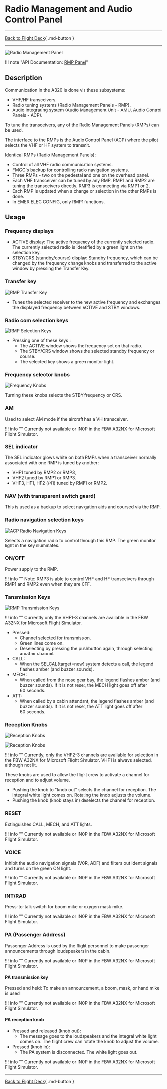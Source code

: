 # Radio Management and Audio Control Panel

---

[Back to Flight Deck](../index.md){ .md-button }

---

![Radio Management Panel](../../../assets/a32nx-briefing/pedestal/RMP.jpg "Radio Management Panel")

!!! note "API Documentation: [RMP Panel](../../../../fbw-a32nx/a32nx-api/a32nx-flightdeck-api.md#rmp)"

## Description

Communication in the A320 is done via these subsystems:

- VHF/HF transceivers.
- Radio tuning systems (Radio Management Panels - RMP).
- Audio integrating system (Audio Management Unit - AMU, Audio Control Panels - ACP).

To tune the transceivers, any of the Radio Management Panels (RMPs) can be used.

The interface to the RMPs is the Audio Control Panel (ACP) where the pilot selects the VHF or HF system to transmit.

Identical RMPs (Radio Management Panels):

- Control of all VHF radio communication systems.
- FMGC's backup for controlling radio navigation systems.
- Three RMPs - two on the pedestal and one on the overhead panel.
- Each VHF transceiver can be tuned by any RMP. RMP1 and RMP2 are tuning the transceivers directly. RMP3 is connecting via RMP1 or 2.
- Each RMP is updated when a change or selection in the other RMPs is done.
- In EMER ELEC CONFIG, only RMP1 functions.

## Usage

### Frequency displays

- ACTIVE display: The active frequency of the currently selected radio. The currently selected radio is identified by a green light on the selection key.
- STBY/CRS (standby/course) display: Standby frequency, which can be changed by the frequency change knobs and transferred to the active window by pressing the Transfer Key.

###  Transfer key

![RMP Transfer Key](../../../assets/a32nx-briefing/pedestal/RMP-transfer-key.png "RMP Transfer Key")

- Tunes the selected receiver to the new active frequency and exchanges the displayed frequency between ACTIVE and STBY windows.

### Radio com selection keys

![RMP Selection Keys](../../../assets/a32nx-briefing/pedestal/RMP-selection-keys.png "RMP Selection Keys")

- Pressing one of these keys :
    - The ACTIVE window shows the frequency set on that radio.
    - The STBY/CRS window shows the selected standby frequency or course.
    - The selected key shows a green monitor light.

### Frequency selector knobs

![Frequency Knobs](../../../assets/a32nx-briefing/pedestal/RMP-frequency-knobs.png "Frequency Knobs")

Turning these knobs selects the STBY frequency or CRS.

### AM

Used to select AM mode if the aircraft has a VH transceiver.

!!! info ""
    Currently not available or INOP in the FBW A32NX for Microsoft Flight Simulator.

### SEL indicator

The SEL indicator glows white on both RMPs when a transceiver normally associated with one RMP is tuned by another:

- VHF1 tuned by RMP2 or RMP3,
- VHF2 tuned by RMP1 or RMP3.
- VHF3, HF1, HF2 (/41) tuned by RMP1 or RMP2.

### NAV (with transparent switch guard)

This is used as a backup to select navigation aids and coursed via the RMP.

### Radio navigation selection keys

![ACP Radio Navigation Keys](../../../assets/a32nx-briefing/pedestal/ACP-radio-nav-keys.png "ACP Radio Navigation Keys")

Selects a navigation radio to control through this RMP. The green monitor light in the key illuminates.

### ON/OFF

Power supply to the RMP.

!!! info ""
    Note: RMP3 is able to control VHF and HF transceivers through RMP1 and RMP2 even when they are OFF.

### Tansmission Keys

![RMP Transmission Keys](../../../assets/a32nx-briefing/pedestal/RMP-transmission-keys.png)

!!! info ""
    Currently only the VHF1-3 channels are available in the FBW A32NX for Microsoft Flight Simulator.

- Pressed:
    - Channel selected for transmission.
    - Green lines come on.
    - Deselecting by pressing the pushbutton again, through selecting another channel.
- CALL:
    -  When the [SELCAL](https://skybrary.aero/articles/selective-calling-system-selcal){target=new} system detects a call, the legend flashes amber (and buzzer sounds).
- MECH:
    - When called from the nose gear bay, the legend flashes amber (and buzzer sounds). If it is not reset, the MECH light goes off after 60 seconds.
- ATT:
    - When called by a cabin attendant, the legend flashes amber (and buzzer sounds). If it is not reset, the ATT light goes off after 60 seconds.

### Reception Knobs

![Reception Knobs](../../../assets/a32nx-briefing/pedestal/RMP-reception-knobs-1.png "Reception Knobs")

![Reception Knobs](../../../assets/a32nx-briefing/pedestal/RMP-receiption-knobs-2.png "Reception Knobs")

!!! info ""
    Currently, only the VHF2-3 channels are available for selection in the FBW A32NX for Microsoft Flight Simulator. VHF1 is always selected, although not lit.

These knobs are used to allow the flight crew to activate a channel for reception and to adjust volume.

- Pushing the knob to "knob out" selects the channel for reception. The integral white light comes on. Rotating the knob adjusts the volume.
- Pushing the knob (knob stays in) deselects the channel for reception.

### RESET

Extinguishes CALL, MECH, and ATT lights.

!!! info ""
    Currently not available or INOP in the FBW A32NX for Microsoft Flight Simulator.

### VOICE

Inhibit the audio navigation signals (VOR, ADF) and filters out ident signals and turns on the green ON light.

!!! info ""
    Currently not available or INOP in the FBW A32NX for Microsoft Flight Simulator.

### INT/RAD

Press-to-talk switch for boom mike or oxygen mask mike.

!!! info ""
    Currently not available or INOP in the FBW A32NX for Microsoft Flight Simulator.

### PA (Passenger Address)

Passenger Address is used by the flight personnel to make passenger announcements through loudspeakers in the cabin.

!!! info ""
    Currently not available or INOP in the FBW A32NX for Microsoft Flight Simulator.

#### PA transmission key

Pressed and held: To make an announcement, a boom, mask, or hand mike is used

!!! info ""
    Currently not available or INOP in the FBW A32NX for Microsoft Flight Simulator.

#### PA reception knob

- Pressed and released (knob out):
    - The message goes to the loudspeakers and the integral white light comes on. The flight crew can rotate the knob to adjust the volume.
- Pressed (knob in):
    - The PA system is disconnected. The white light goes out.

!!! info ""
    Currently not available or INOP in the FBW A32NX for Microsoft Flight Simulator.

---

[Back to Flight Deck](../index.md){ .md-button }
